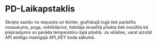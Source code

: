 # PD-Laikapstaklis

Skripts sastāv no requests un tkinter, grafiskajā logā tiek parādīts nosaukums, poga, noklikšķinot, lietotāja ievadītā pilsēta tiek nosūtīta kā pieprasījums un parāda temperatūru šajā pilsētā.
Ja vēlaties, varat aizstāt API atslēgu mainīgajā API_KEY koda sākumā.
